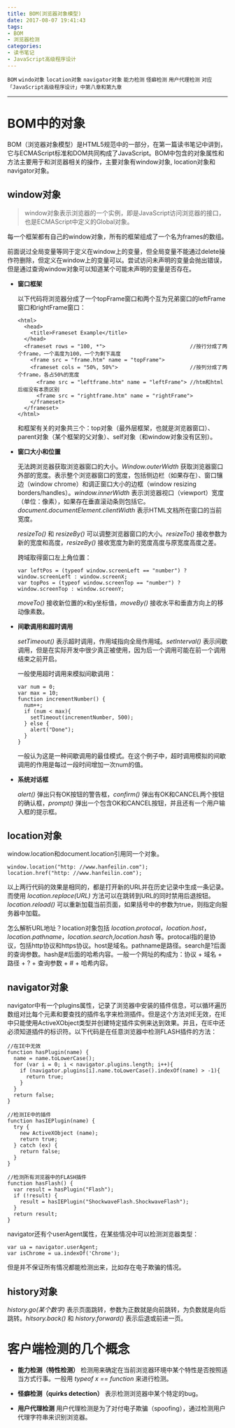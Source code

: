 ```yaml
---
title: BOM(浏览器对象模型)
date: 2017-08-07 19:41:43
tags:
- BOM
- 浏览器检测
categories:
- 读书笔记
- JavaScript高级程序设计
---
```


``BOM``    ``windo对象``    ``location对象``    ``navigator对象``    ``能力检测``    ``怪癖检测``    ``用户代理检测``    ``对应「JavaScript高级程序设计」中第八章和第九章``

<!--more-->

***

# BOM中的对象

BOM（浏览器对象模型）是HTML5规范中的一部分，在第一篇读书笔记中讲到，它与ECMAScript标准和DOM共同构成了JavaScript。BOM中包含的对象属性和方法主要用于和浏览器相关的操作，主要对象有window对象, location对象和navigator对象。

## window对象

> window对象表示浏览器的一个实例，即是JavaScript访问浏览器的接口，也是ECMAScript中定义的Global对象。

每一个框架都有自己的window对象，所有的框架组成了一个名为frames的数组。

前面说过全局变量等同于定义在window上的变量，但全局变量不能通过delete操作符删除，但定义在window上的变量可以。尝试访问未声明的变量会抛出错误，但是通过查询window对象可以知道某个可能未声明的变量是否存在。

* **窗口框架**

  以下代码将浏览器分成了一个topFrame窗口和两个互为兄弟窗口的leftFrame窗口和rightFrame窗口：
  ```
  <html>
    <head>
      <title>Frameset Example</title>
    </head>
    <frameset rows = "100, *">                           //按行分成了两个frame，一个高度为100，一个为剩下高度
      <frame src = "frame.htm" name = "topFrame">
      <frameset cols = "50%, 50%">                       //按列分成了两个frame，各占50%的宽度
        <frame src = "leftframe.htm" name = "leftFrame"> //htm和html后缀没有本质区别
        <frame src = "rightframe.htm" name = "rightFrame">
      </frameset>
    </frameset>
  </html>
  ```
  和框架有关的对象共三个：top对象（最外层框架，也就是浏览器窗口）、parent对象（某个框架的父对象）、self对象（和window对象没有区别）。

* **窗口大小和位置**

  无法跨浏览器获取浏览器窗口的大小。*Window.outerWidth* 获取浏览器窗口外部的宽度。表示整个浏览器窗口的宽度，包括侧边栏（如果存在）、窗口镶边（window chrome）和调正窗口大小的边框（window resizing borders/handles）。*window.innerWidth* 表示浏览器视口（viewport）宽度（单位：像素），如果存在垂直滚动条则包括它。*document.documentElement.clientWidth* 表示HTML文档所在窗口的当前宽度。

  *resizeTo()* 和 *resizeBy()* 可以调整浏览器窗口的大小。*resizeTo()* 接收参数为新的宽度和高度，*resizeBy()* 接收宽度为新的宽度高度与原宽度高度之差。

  跨域取得窗口左上角位置：
  ```
  var leftPos = (typeof window.screenLeft == "number") ? window.screenLeft : window.screenX;
  var topPos = (typeof window.screenTop == "number") ? window.screenTop : window.screenY;
  ```
  *moveTo()* 接收新位置的x和y坐标值，*moveBy()* 接收水平和垂直方向上的移动像素数。

* **间歇调用和超时调用**

  *setTimeout()* 表示超时调用，作用域指向全局作用域。*setInterval()* 表示间歇调用，但是在实际开发中很少真正被使用，因为后一个调用可能在前一个调用结束之前开启。

  一般使用超时调用来模拟间歇调用：
  ```
  var num = 0;
  var max = 10;
  function incrementNumber() {
    num++;
    if (num < max){
      setTimeout(incrementNumber, 500);
    } else {
      alert("Done");
    }
  }
  ```
  一般认为这是一种间歇调用的最佳模式。在这个例子中，超时调用模拟的间歇调用的作用是每过一段时间增加一次num的值。

* **系统对话框**

  *alert()* 弹出只有OK按钮的警告框，*confirm()* 弹出有OK和CANCEL两个按钮的确认框，*prompt()* 弹出一个包含OK和CANCEL按钮，并且还有一个用户输入框的提示框。

## location对象

window.location和document.location引用同一个对象。
```
window.location("http: //www.hanfeilin.com");
location.href("http: //www.hanfeilin.com");
```
以上两行代码的效果是相同的，都是打开新的URL并在历史记录中生成一条记录。而使用 *location.replace(URL)* 方法可以在跳转到URL的同时禁用后退按钮。*location.reload()* 可以重新加载当前页面，如果括号中的参数为true，则指定向服务器中加载。

怎么解析URL地址？location对象包括 *location.protocal*，*location.host*，*location.pathname*，*location.search*,*location.hash* 等。protocal指的是协议，包括http协议和https协议。host是域名。pathname是路径。search是?后面的查询参数。hash是#后面的哈希内容。一般一个网址的构成为：协议 + 域名 + 路径 + ? + 查询参数 + # + 哈希内容。

## navigator对象

navigator中有一个plugins属性，记录了浏览器中安装的插件信息，可以循环遍历数组对比每个元素和要查找的插件名字来检测插件。但是这个方法对IE无效，在IE中只能使用ActiveXObject类型并创建特定插件实例来达到效果。并且，在IE中还必须知道插件的标识符。以下代码是在任意浏览器中检测FLASH插件的方法：
```
//在IE中无效
function hasPlugin(name) {
  name = name.toLowerCase();
  for (var i = 0; i < navigator.plugins.length; i++){
    if (navigator.plugins[i].name.toLowerCase().indexOf(name) > -1){
      return true;
    }
  }
  return false;
}

//检测IE中的插件
function hasIEPlugin(name) {
  try {
    new ActiveXObject (name);
    return true;
  } catch (ex) {
    return false;
  }
}

//检测所有浏览器中的FLASH插件
function hasFlash() {
  var result = hasPlugin("Flash");
  if (!result) {
    result = hasIEPlugin("ShockwaveFlash.ShockwaveFlash");
  }
  return result;
}
```
navigator还有个userAgent属性，在某些情况中可以检测浏览器类型：
```
var ua = navigator.userAgent;
var isChrome = ua.indexOf('Chrome');
```
但是并不保证所有情况都能检测出来，比如存在电子欺骗的情况。

## history对象
*history.go(某个数字)* 表示页面跳转，参数为正数就是向前跳转，为负数就是向后跳转。*hitsory.back()* 和 *history.forward()* 表示后退或前进一页。

# 客户端检测的几个概念

* **能力检测（特性检测）** 检测用来确定在当前浏览器环境中某个特性是否按照适当方式行事。一般用 *typeof x == function* 来进行检测。

* **怪癖检测（quirks detection）** 表示检测浏览器中某个特定的bug。

* **用户代理检测** 用户代理检测是为了对付电子欺骗（spoofing），通过检测用户代理字符串来识别浏览器。  
